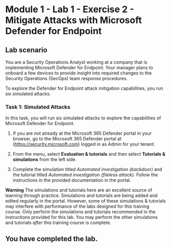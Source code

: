 # Module 1 - Lab 1 - Exercise 2 - Mitigate Attacks with Microsoft Defender for Endpoint

## Lab scenario

You are a Security Operations Analyst working at a company that is implementing Microsoft Defender for Endpoint. Your manager plans to onboard a few devices to provide insight into required changes to the Security Operations (SecOps) team response procedures.

To explore the Defender for Endpoint attack mitigation capabilities, you run six simulated attacks.

### Task 1: Simulated Attacks

In this task, you will run six simulated attacks to explore the capabilities of Microsoft Defender for Endpoint.

1. If you are not already at the Microsoft 365 Defender portal in your browser, go to the Microsoft 365 Defender portal at (https://security.microsoft.com) logged in as Admin for your tenant.

2. From the menu, select **Evaluation & tutorials**  and then select **Tutorials & simulations** from the left side.

3. Complete the simulation titled *Automated investigation (backdoor)* and the tutorial titled *Automated investigation (fileless attack)*.  Follow the instructions in the provided documentation in the portal.

**Warning** The simulations and tutorials here are an excellent source of learning through practice.  Simulations and tutorials are being added and edited regularly in the portal.  However, some of these simulations & tutorials may interfere with performance of the labs designed for this training course.  Only perform the simulations and tutorials recommended in the instructions provided for this lab.  You may perform the other simulations and tutorials *after* this training course is complete.

## You have completed the lab.
